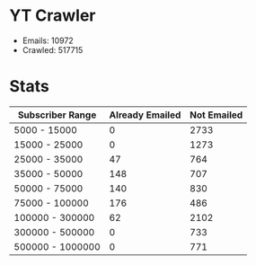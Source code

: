 # YT Crawler
- Emails: 10972
- Crawled: 517715

# Stats
| Subscriber Range  | Already Emailed | Not Emailed |
|-------|-------|-------|
| 5000 - 15000 | 0 | 2733 |
| 15000 - 25000 | 0 | 1273 |
| 25000 - 35000 | 47 | 764 |
| 35000 - 50000 | 148 | 707 |
| 50000 - 75000 | 140 | 830 |
| 75000 - 100000 | 176 | 486 |
| 100000 - 300000 | 62 | 2102 |
| 300000 - 500000 | 0 | 733 |
| 500000 - 1000000 | 0 | 771 |
